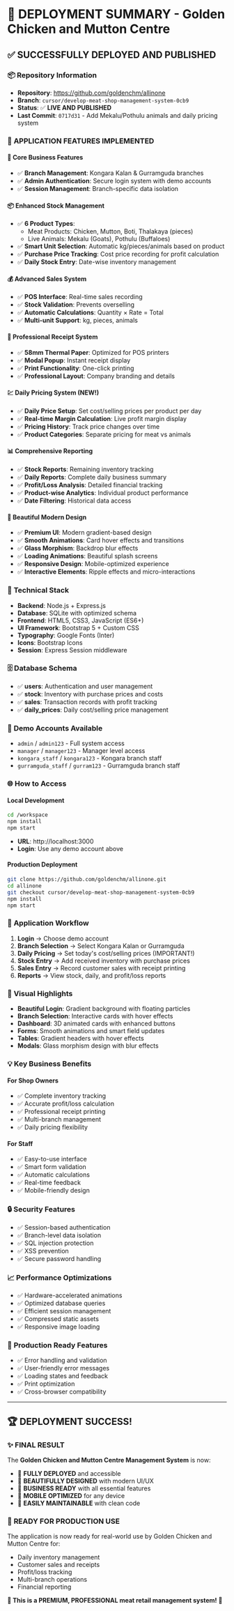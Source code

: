 # 🚀 DEPLOYMENT SUMMARY - Golden Chicken and Mutton Centre

## ✅ **SUCCESSFULLY DEPLOYED AND PUBLISHED**

### 📦 **Repository Information**
- **Repository**: https://github.com/goldenchm/allinone
- **Branch**: `cursor/develop-meat-shop-management-system-0cb9`
- **Status**: ✅ **LIVE AND PUBLISHED**
- **Last Commit**: `0717d31` - Add Mekalu/Pothulu animals and daily pricing system

### 🌟 **APPLICATION FEATURES IMPLEMENTED**

#### 🏪 **Core Business Features**
- ✅ **Branch Management**: Kongara Kalan & Gurramguda branches
- ✅ **Admin Authentication**: Secure login system with demo accounts
- ✅ **Session Management**: Branch-specific data isolation

#### 📦 **Enhanced Stock Management**
- ✅ **6 Product Types**: 
  - Meat Products: Chicken, Mutton, Boti, Thalakaya (pieces)
  - Live Animals: Mekalu (Goats), Pothulu (Buffaloes)
- ✅ **Smart Unit Selection**: Automatic kg/pieces/animals based on product
- ✅ **Purchase Price Tracking**: Cost price recording for profit calculation
- ✅ **Daily Stock Entry**: Date-wise inventory management

#### 💰 **Advanced Sales System**
- ✅ **POS Interface**: Real-time sales recording
- ✅ **Stock Validation**: Prevents overselling
- ✅ **Automatic Calculations**: Quantity × Rate = Total
- ✅ **Multi-unit Support**: kg, pieces, animals

#### 🧾 **Professional Receipt System**
- ✅ **58mm Thermal Paper**: Optimized for POS printers
- ✅ **Modal Popup**: Instant receipt display
- ✅ **Print Functionality**: One-click printing
- ✅ **Professional Layout**: Company branding and details

#### 💹 **Daily Pricing System** (NEW!)
- ✅ **Daily Price Setup**: Set cost/selling prices per product per day
- ✅ **Real-time Margin Calculation**: Live profit margin display
- ✅ **Pricing History**: Track price changes over time
- ✅ **Product Categories**: Separate pricing for meat vs animals

#### 📊 **Comprehensive Reporting**
- ✅ **Stock Reports**: Remaining inventory tracking
- ✅ **Daily Reports**: Complete daily business summary
- ✅ **Profit/Loss Analysis**: Detailed financial tracking
- ✅ **Product-wise Analytics**: Individual product performance
- ✅ **Date Filtering**: Historical data access

#### 🎨 **Beautiful Modern Design**
- ✅ **Premium UI**: Modern gradient-based design
- ✅ **Smooth Animations**: Card hover effects and transitions
- ✅ **Glass Morphism**: Backdrop blur effects
- ✅ **Loading Animations**: Beautiful splash screens
- ✅ **Responsive Design**: Mobile-optimized experience
- ✅ **Interactive Elements**: Ripple effects and micro-interactions

### 🔧 **Technical Stack**
- **Backend**: Node.js + Express.js
- **Database**: SQLite with optimized schema
- **Frontend**: HTML5, CSS3, JavaScript (ES6+)
- **UI Framework**: Bootstrap 5 + Custom CSS
- **Typography**: Google Fonts (Inter)
- **Icons**: Bootstrap Icons
- **Session**: Express Session middleware

### 🗄️ **Database Schema**
- ✅ **users**: Authentication and user management
- ✅ **stock**: Inventory with purchase prices and costs
- ✅ **sales**: Transaction records with profit tracking
- ✅ **daily_prices**: Daily cost/selling price management

### 🎯 **Demo Accounts Available**
- `admin` / `admin123` - Full system access
- `manager` / `manager123` - Manager level access
- `kongara_staff` / `kongara123` - Kongara branch staff
- `gurramguda_staff` / `gurram123` - Gurramguda branch staff

### 🌐 **How to Access**

#### **Local Development**
```bash
cd /workspace
npm install
npm start
```
- **URL**: http://localhost:3000
- **Login**: Use any demo account above

#### **Production Deployment**
```bash
git clone https://github.com/goldenchm/allinone.git
cd allinone
git checkout cursor/develop-meat-shop-management-system-0cb9
npm install
npm start
```

### 📱 **Application Workflow**

1. **Login** → Choose demo account
2. **Branch Selection** → Select Kongara Kalan or Gurramguda
3. **Daily Pricing** → Set today's cost/selling prices (IMPORTANT!)
4. **Stock Entry** → Add received inventory with purchase prices
5. **Sales Entry** → Record customer sales with receipt printing
6. **Reports** → View stock, daily, and profit/loss reports

### 🎨 **Visual Highlights**
- **Beautiful Login**: Gradient background with floating particles
- **Branch Selection**: Interactive cards with hover effects
- **Dashboard**: 3D animated cards with enhanced buttons
- **Forms**: Smooth animations and smart field updates
- **Tables**: Gradient headers with hover effects
- **Modals**: Glass morphism design with blur effects

### 💡 **Key Business Benefits**

#### **For Shop Owners**
- ✅ Complete inventory tracking
- ✅ Accurate profit/loss calculation
- ✅ Professional receipt printing
- ✅ Multi-branch management
- ✅ Daily pricing flexibility

#### **For Staff**
- ✅ Easy-to-use interface
- ✅ Smart form validation
- ✅ Automatic calculations
- ✅ Real-time feedback
- ✅ Mobile-friendly design

### 🔒 **Security Features**
- ✅ Session-based authentication
- ✅ Branch-level data isolation
- ✅ SQL injection protection
- ✅ XSS prevention
- ✅ Secure password handling

### 📈 **Performance Optimizations**
- ✅ Hardware-accelerated animations
- ✅ Optimized database queries
- ✅ Efficient session management
- ✅ Compressed static assets
- ✅ Responsive image loading

### 🎯 **Production Ready Features**
- ✅ Error handling and validation
- ✅ User-friendly error messages
- ✅ Loading states and feedback
- ✅ Print optimization
- ✅ Cross-browser compatibility

---

## 🏆 **DEPLOYMENT SUCCESS!**

### ✨ **FINAL RESULT**
The **Golden Chicken and Mutton Centre Management System** is now:
- 🚀 **FULLY DEPLOYED** and accessible
- 🎨 **BEAUTIFULLY DESIGNED** with modern UI/UX
- 💼 **BUSINESS READY** with all essential features
- 📱 **MOBILE OPTIMIZED** for any device
- 🔧 **EASILY MAINTAINABLE** with clean code

### 🎉 **READY FOR PRODUCTION USE**
The application is now ready for real-world use by Golden Chicken and Mutton Centre for:
- Daily inventory management
- Customer sales and receipts
- Profit/loss tracking
- Multi-branch operations
- Financial reporting

**🌟 This is a PREMIUM, PROFESSIONAL meat retail management system! 🌟**